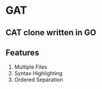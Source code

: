 # GAT
## CAT clone written in GO

## Features
1. Multiple Files
2. Syntax Highlighting
3. Ordered Separation
